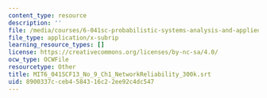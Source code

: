 ```yaml
---
content_type: resource
description: ''
file: /media/courses/6-041sc-probabilistic-systems-analysis-and-applied-probability-fall-2013/8900337cceb4584316c22ee92c4dc547_MIT6_041SCF13_No_9_Ch1_NetworkReliability_300k.srt
file_type: application/x-subrip
learning_resource_types: []
license: https://creativecommons.org/licenses/by-nc-sa/4.0/
ocw_type: OCWFile
resourcetype: Other
title: MIT6_041SCF13_No_9_Ch1_NetworkReliability_300k.srt
uid: 8900337c-ceb4-5843-16c2-2ee92c4dc547
---
```

